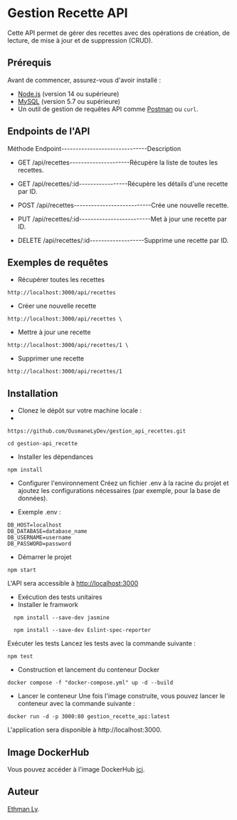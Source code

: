 # Gestion Recette API

Cette API permet de gérer des recettes avec des opérations de création, de lecture, de mise à jour et de suppression (CRUD).

## Prérequis

Avant de commencer, assurez-vous d'avoir installé :

- [Node.js](https://nodejs.org/) (version 14 ou supérieure)
- [MySQL](https://dev.mysql.com/downloads/installer/) (version 5.7 ou supérieure)
- Un outil de gestion de requêtes API comme [Postman](https://www.postman.com/) ou `curl`.

## Endpoints de l'API

Méthode Endpoint------------------------------Description

- GET /api/recettes---------------------Récupère la liste de toutes les recettes.
- GET /api/recettes/:id-----------------Récupère les détails d'une recette par ID.
- POST /api/recettes---------------------------Crée une nouvelle recette.

- PUT /api/recettes/:id-------------------------Met à jour une recette par ID.

- DELETE /api/recettes/:id-------------------Supprime une recette par ID.

## Exemples de requêtes

- Récupérer toutes les recettes

```
http://localhost:3000/api/recettes
```

- Créer une nouvelle recette

```
http://localhost:3000/api/recettes \
```

- Mettre à jour une recette

```
http://localhost:3000/api/recettes/1 \
```

- Supprimer une recette

```
http://localhost:3000/api/recettes/1
```

## Installation

- Clonez le dépôt sur votre machine locale :
-

```
https://github.com/OusmaneLyDev/gestion_api_recettes.git
```

```
cd gestion-api_recette
```

- Installer les dépendances

```
npm install
```

- Configurer l'environnement
  Créez un fichier .env à la racine du projet et ajoutez les configurations nécessaires (par exemple, pour la base de données).

- Exemple .env :

```
DB_HOST=localhost
DB_DATABASE=database_name
DB_USERNAME=username
DB_PASSWORD=password
```

- Démarrer le projet

```
npm start
```

L'API sera accessible à [http://localhost:3000](http://localhost:3000)

- Exécution des tests unitaires
- Installer le framwork

```
  npm install --save-dev jasmine
```

```
  npm install --save-dev Eslint-spec-reporter
```

Exécuter les tests
Lancez les tests avec la commande suivante :

```
npm test
```

- Construction et lancement du conteneur Docker

```
docker compose -f "docker-compose.yml" up -d --build
```

- Lancer le conteneur
  Une fois l'image construite, vous pouvez lancer le conteneur avec la commande suivante :

```
docker run -d -p 3000:80 gestion_recette_api:latest
```

L'application sera disponible à http://localhost:3000.

## Image DockerHub

Vous pouvez accéder à l'image DockerHub [ici](https://hub.docker.com/r/lyouse/gestion_recette_api).

## Auteur

[Ethman Ly](https://github.com/OusmaneLyDev).
